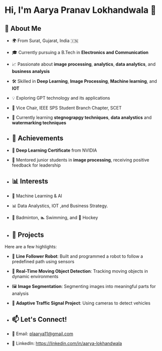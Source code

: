 # Hi, I'm Aarya Pranav Lokhandwala 👋

## 🚀 About Me
- 🌍 From Surat, Gujarat, India 🇮🇳  
- 🎓 Currently pursuing a B.Tech in **Electronics and Communication**  
- 📈 Passionate about **image processing**, **analytics**, **data analytics**, and **business analysis**  
- 🛠️ Skilled in **Deep Learning**, **Image Processing**, **Machine learning**, and **IOT** 
- 💡 Exploring GPT technology and its applications  
- 🤝 Vice Chair, IEEE SPS Student Branch Chapter, SCET  
- 🌱 Currently learning **stegnograpgy techniques**, **data analystics** and **watermarking techniques**

- ## 🌟 Achievements
- 🏅 **Deep Learning Certificate** from NVIDIA   
- 🎤 Mentored junior students in **image processing**, receiving positive feedback for leadership

- ## 📊 Interests
- 🧠 Machine Learning & AI  
- 📊  Data Analystics, IOT ,and Business Strategy.
- 🏸 Badminton, 🏊 Swimming, and 🏑 Hockey

- ## 📂 Projects
Here are a few highlights:
- 🤖 **Line Follower Robot**: Built and programmed a robot to follow a predefined path using sensors  
- 🏃 **Real-Time Moving Object Detection**: Tracking moving objects in dynamic environments  
- 🖼️ **Image Segmentation**: Segmenting images into meaningful parts for analysis  
- 🚦 **Adaptive Traffic Signal Project**: Using cameras to detect vehicles  

- ## 📫 Let's Connect!
- 💌 Email: plaarya11@gmail.com  
- 🔗 LinkedIn: https://linkedin.com/in/aarya-lokhandwala
